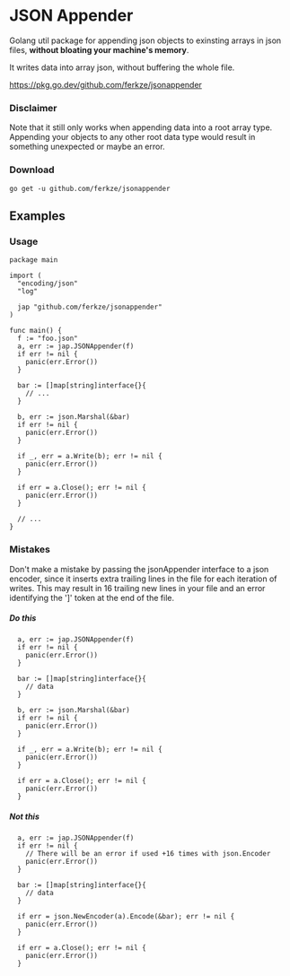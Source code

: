 # JSON Appender

Golang util package for appending json objects to exinsting arrays in json files, **without bloating your machine's memory**.

It writes data into array json, without buffering the whole file. 

https://pkg.go.dev/github.com/ferkze/jsonappender

### Disclaimer

Note that it still only works when appending data into a root array type. 
Appending your objects to any other root data type would result in something unexpected or maybe an error.

### Download

```
go get -u github.com/ferkze/jsonappender
```

## Examples

### Usage

```
package main

import (
  "encoding/json"
  "log"

  jap "github.com/ferkze/jsonappender"
)

func main() {
  f := "foo.json"
  a, err := jap.JSONAppender(f)
  if err != nil {
    panic(err.Error())
  }

  bar := []map[string]interface{}{
    // ...
  }

  b, err := json.Marshal(&bar)
  if err != nil {
    panic(err.Error())
  }

  if _, err = a.Write(b); err != nil {
    panic(err.Error())
  }

  if err = a.Close(); err != nil {
    panic(err.Error())
  }

  // ...
}
```

### Mistakes

Don't make a mistake by passing the jsonAppender interface to a json encoder, since it inserts extra trailing lines in the file for each iteration of writes.
This may result in 16 trailing new lines in your file and an error identifying the ']' token at the end of the file.

##### Do this

```
  a, err := jap.JSONAppender(f)
  if err != nil {
    panic(err.Error())
  }

  bar := []map[string]interface{}{
    // data
  }

  b, err := json.Marshal(&bar)
  if err != nil {
    panic(err.Error())
  }

  if _, err = a.Write(b); err != nil {
    panic(err.Error())
  }

  if err = a.Close(); err != nil {
    panic(err.Error())
  }
```

##### Not this

```
  a, err := jap.JSONAppender(f)
  if err != nil {
    // There will be an error if used +16 times with json.Encoder
    panic(err.Error())
  }

  bar := []map[string]interface{}{
    // data
  }

  if err = json.NewEncoder(a).Encode(&bar); err != nil {
    panic(err.Error())
  }

  if err = a.Close(); err != nil {
    panic(err.Error())
  }
```
